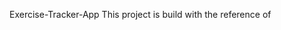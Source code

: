 Exercise-Tracker-App
This project is build with the reference of <a this video href="https://www.youtube.com/watch?v=7CqJlxBYj-M">
